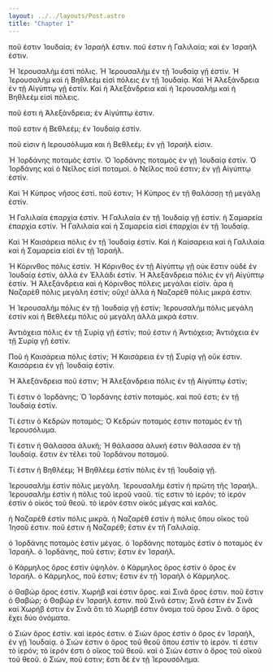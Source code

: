 ```yaml
---
layout: ../../layouts/Post.astro
title: "Chapter 1"
---
```



ποῦ ἐστιν Ἰουδαία; ἐν Ἰσραήλ ἐστιν. ποῦ ἐστιν ἡ Γαλιλαία; καὶ ἐν Ἰσραήλ
ἐστιν.

Ἡ Ἰερουσαλὴμ ἐστὶ πόλις. Ἡ Ἰερουσαλὴμ ἐν τῇ Ἰουδαίᾳ γῇ ἐστίν. Ἡ
Ἰερουσαλὴμ καὶ ἡ Βηθλεὲμ εἰσὶ πόλεις ἐν τῇ Ἰουδαίᾳ. Καὶ Ἡ Ἀλεξάνδρεια ἐν
τῇ Αἰγύπτῳ γῇ ἐστίν. Καὶ ἡ Ἀλεξάνδρεια καὶ ἡ Ἰερουσαλὴμ καὶ ἡ Βηθλεὲμ
εἰσὶ πόλεις.

ποῦ ἐστι ἡ Ἀλεξάνδρεια; ἐν Αἰγύπτῳ ἐστιν.

ποῦ εστιν ἡ Βεθλεέμ; ἐν Ἰουδαίᾳ ἐστίν.

ποῦ εἰσιν ἡ Ιερουσόλυμα και ἡ Βεθλεέμ; ἐν γῇ Ἰσραήλ εἰσιν.

Ἡ Ἰορδάνης ποταμὸς ἐστίν. Ὁ Ἰορδάνης ποταμὸς ἐν γῇ Ἰουδαίᾳ ἐστίν. Ὁ
Ἰορδάνης καὶ ὁ Νεῖλος εἰσὶ ποταμοὶ. ὁ Νεῖλος ποῦ ἐστιν; ἐν γῇ Αἰγύπτῳ
ἐστίν.

Καὶ Ἡ Κύπρος νῆσος ἐστί. ποῦ ἐστιν; Ἡ Κύπρος ἐν τῇ θαλάσσῃ τῇ μεγάλῃ
ἐστίν.

Ἡ Γαλιλαία ἐπαρχία ἐστίν. Ἡ Γαλιλαία ἐν τῇ Ἰουδαίᾳ γῇ ἐστίν. ἡ Σαμαρεία
ἐπαρχία εστίν. Ἡ Γαλιλαία καὶ ἡ Σαμαρεία εἰσὶ ἐπαρχίαι ἐν τῇ Ἰουδαίᾳ.

Καὶ Ἡ Καισάρεια πόλις ἐν τῇ Ἰουδαίᾳ ἐστίν. Καὶ ἡ Καίσαρεια καὶ ἡ
Γαλιλαία καὶ ἡ Σαμαρεία εἰσὶ ἐν τῇ Ἰσραήλ.

Ἡ Κόρινθος πόλις ἐστίν. Ἡ Κόρινθος ἐν τῇ Αἰγύπτῳ γῇ οὐκ ἔστιν οὐδέ ἐν
Ἰουδαίᾳ ἐστίν, ἀλλὰ ἐν Ἑλλάδι ἐστίν. Ἡ Ἀλεξάνδρεια πόλις ἐν γῆ Αἰγύπτῳ
ἐστίν. Ἡ Ἀλεξάνδρεια καὶ ἡ Κόρινθος πόλεις μεγάλαι εἰσὶν. ἆρα ἡ Ναζαρὲθ
πόλις μεγάλη ἐστίν; οὔχι! ἀλλά ἡ Ναζαρὲθ πόλις μικρά ἐστιν.

Ἡ Ἱερουσαλὴμ πόλις ἐν τῇ Ἰουδαίᾳ γῇ ἐστίν; Ἱερουσαλὴμ πόλις μεγάλη ἐστίν
καὶ ἡ Βεθλεέμ πόλις οὐ μεγάλη ἀλλὰ μικρά ἐστιν.

Ἀντιόχεια πόλις ἐν τῇ Συρίᾳ γῇ ἐστίν; ποῦ ἐστιν ἡ Ἀντιόχεια; Ἀντιόχεια
ἐν τῇ Συρίᾳ γῇ ἐστίν.

Ποῦ ἡ Καισάρεια πόλις ἐστίν; Ἡ Καισάρεια ἐν τῇ Συρίᾳ γῇ οὔκ ἐστιν.
Καισάρεια ἐν γῇ Ἰουδαίᾳ ἐστίν.

Ἡ Ἀλεξάνδρεια ποῦ ἐστιν; Ἡ Ἀλεξάνδρεια πόλις ἐν τῇ Αἰγύπτῳ ἐστίν;

Τί ἐστιν ὁ Ἰορδάνης; Ὁ Ἰορδάνης ἐστίν ποταμὸς. καὶ ποῦ ἐστι; ἐν τῇ
Ἰουδαίᾳ ἐστίν.

Τί ἐστιν ὁ Κεδρών ποταμός; Ὁ Κεδρών ποταμός ἐστιν ποταμός ἐν τῇ
Ἰερουσόλυμα.

Τί ἐστιν ἡ Θάλασσα ἁλυκή; Ἡ θάλασσα ἁλυκή ἐστιν θάλασσα ἐν τῇ Ἰουδαίᾳ.
ἔστιν ἐν τέλει τοῦ Ἰορδάνου ποταμοῦ.

Τί ἐστιν ἡ Βηθλέεμ; Ἡ Βηθλέεμ ἐστίν πόλις ἐν τῇ Ἰουδαίᾳ γῇ.

Ἱερουσαλήμ ἐστὶν πόλις μεγάλη. Ἱερουσαλήμ ἐστὶν ἡ πρῶτη τῆς Ἰσραήλ.
Ἱερουσαλήμ ἐστὶν ἡ πόλις τοῦ ἱεροῦ ναοῦ. τίς εστιν τὸ ἱερόν; τὸ ἱερόν
ἐστὶν ὁ οἰκός τοῦ θεοῦ. τὸ ἱερόν ἐστιν οἰκός μέγας καὶ καλός.

ἡ Ναζαρὲθ ἐστὶν πόλις μικρὰ. ἡ Ναζαρὲθ ἐστὶν ἡ πόλις ὅπου οἵκος τοῦ
Ἰησοῦ ἐστιν. ποῦ ἐστιν ἡ Ναζαρέθ; ἔστιν ἐν τῆ Γαλιλαίᾳ.

ὁ Ἰορδάνης ποταμὸς ἐστὶν μέγας. ὁ Ἰορδάνης ποταμὸς ἐστὶν ὁ ποταμὸς ἐν
Ἰσραήλ. ὁ Ἰορδάνης, ποῦ ἐστιν; ἔστιν ἐν Ἰσραήλ.

ὁ Κάρμηλος ὄρος ἐστὶν ὑψηλὸν. ὁ Κάρμηλος ὄρος ἐστὶν ὁ ὄρος ἐν Ἰσραήλ. ὁ
Κάρμηλος, ποῦ ἐστιν; ἔστιν ἐν τῇ Ἰσραὴλ ὁ Κάρμηλος.

ὁ Θαβώρ ὄρος ἐστίν. Χωρήβ καί ἐστιν ὄρος. καὶ Σινᾶ ὄρος ἐστιν. ποῦ ἔστιν
ὁ Θαβώρ; ὁ Θαβώρ ἐν Ἰσραήλ ἐστιν. ποῦ Σινᾶ ἐστιν; Σινᾶ ἐστιν ἐν Σινᾶ καί
Χωρήβ ἐστιν ἐν Σινᾶ ὅτι τὸ Χωρήβ ἐστιν ὄνομα τοῦ ὄρου Σινᾶ. ὁ ὄρος ἔχει
δύο ὀνόματα.

ὁ Σιὼν ὄρος ἐστὶν. καὶ ἱερός ἐστιν. ὁ Σιὼν ὄρος ἐστὶν ὁ ὄρος ἐν Ἰσραήλ,
ἐν γῇ Ἰουδαίᾳ. ὁ Σιών ἐστιν ὁ ὄρος τοῦ θεοῦ ὅπου ἐστὶν τὸ ἰερόν. τί
ἐστιν τὸ ἰερόν; τὸ ἰερόν ἐστι ὁ οἴκος τοῦ θεοῦ. καὶ ὁ Σιών ἐστιν ὁ ὄρος
τοῦ οἴκοῦ τοῦ θεοῦ. ὁ Σιὼν, ποῦ ἐστιν; ἔστι δὲ ἐν τῇ Ἰερουσόλημα.
